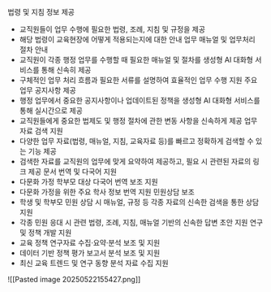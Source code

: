 법령 및 지침 정보 제공
- 교직원들이 업무 수행에 필요한 법령, 조례, 지침 및 규정을 제공
- 해당 법령이 교육현장에 어떻게 적용되는지에 대한 안내
업무 매뉴얼 및 업무처리 절차 안내
- 교직원이 각종 행정 업무를 수행할 때 필요한 매뉴얼 및 절차를 생성형 AI 대화형 서비스를 통해 신속히 제공
- 구체적인 업무 처리 흐름과 필요한 서류를 설명하여 효율적인 업무 수행 지원
주요 업무 공지사항 제공
- 행정 업무에서 중요한 공지사항이나 업데이트된 정책을 생성형 AI 대화형 서비스를 통해 실시간으로 제공
- 교직원들에게 중요한 법제도 및 행정 절차에 관한 변동 사항을 신속하게 제공
업무 자료 검색 지원
- 다양한 업무 자료(법령, 매뉴얼, 지침, 교육자료 등)를 빠르고 정확하게 검색할 수 있는 기능 제공
- 검색한 자료를 교직원의 업무에 맞게 요약하여 제공하고, 필요 시 관련된 자료의 링크 제공
문서 번역 및 다국어 지원
- 다문화 가정 학부모 대상 다국어 번역 보조 지원
- 다문화 가정을 위한 주요 학사 정보 번역 지원
민원상담 보조
- 학생 및 학부모 민원 상담 시 매뉴얼, 규정 등 각종 자료의 신속한 검색을 통한 상담 지원
- 각종 민원 응대 시 관련 법령, 조례, 지침, 매뉴얼 기반의 신속한 답변 초안 지원
연구 및 정책 개발 지원
- 교육 정책 연구자료 수집·요약·분석 보조 및 지원
- 데이터 기반 정책 평가 보고서 분석 보조 및 지원
- 최신 교육 트렌드 및 연구 동향 분석 자료 수집 지원

![[Pasted image 20250522155427.png]]